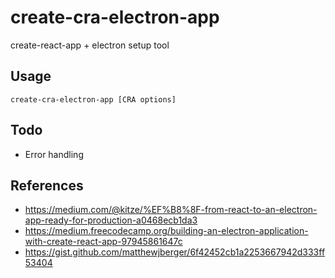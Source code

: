 # create-cra-electron-app

create-react-app + electron setup tool

## Usage

```
create-cra-electron-app [CRA options]
```

## Todo

- Error handling

## References

- https://medium.com/@kitze/%EF%B8%8F-from-react-to-an-electron-app-ready-for-production-a0468ecb1da3
- https://medium.freecodecamp.org/building-an-electron-application-with-create-react-app-97945861647c
- https://gist.github.com/matthewjberger/6f42452cb1a2253667942d333ff53404
